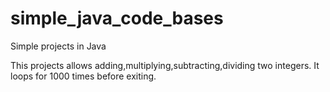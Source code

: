 # simple_java_code_bases
Simple projects in Java

This  projects allows adding,multiplying,subtracting,dividing two integers.
It loops for 1000 times before exiting.
